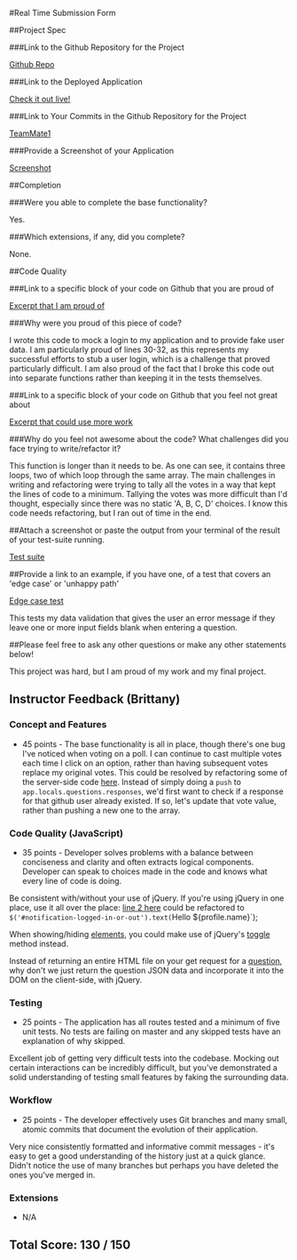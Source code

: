 #Real Time Submission Form

##Project Spec

###Link to the Github Repository for the Project

[Github Repo](https://github.com/gness1804/real-time)

###Link to the Deployed Application

[Check it out live!](https://real-time-gness.herokuapp.com/)

###Link to Your Commits in the Github Repository for the Project

[TeamMate1](https://github.com/gness1804/real-time/commits/master)

###Provide a Screenshot of your Application

[Screenshot](https://github.com/gness1804/real-time/blob/master/public/real-time-screen-shot-1.png)

##Completion

###Were you able to complete the base functionality?

Yes.

###Which extensions, if any, did you complete?

None.

##Code Quality

###Link to a specific block of your code on Github that you are proud of

[Excerpt that I am proud of](https://github.com/gness1804/real-time/blob/master/test/feature-tests.js#L8-L38)

###Why were you proud of this piece of code?

I wrote this code to mock a login to my application and to provide fake user data. I am particularly proud of lines 30-32, as this represents my successful efforts to stub a user login, which is a challenge that proved particularly difficult. I am also proud of the fact that I broke this code out into separate functions rather than keeping it in the tests themselves.

###Link to a specific block of your code on Github that you feel not great about

[Excerpt that could use more work](https://github.com/gness1804/real-time/blob/master/public/core-functionality.js#L64-L79)

###Why do you feel not awesome about the code? What challenges did you face trying to write/refactor it?

This function is longer than it needs to be. As one can see, it contains three loops, two of which loop through the same array. The main challenges in writing and refactoring were trying to tally all the votes in a way that kept the lines of code to a minimum. Tallying the votes was more difficult than I'd thought, especially since there was no static 'A, B, C, D' choices. I know this code needs refactoring, but I ran out of time in the end.

##Attach a screenshot or paste the output from your terminal of the result of your test-suite running.

[Test suite](https://github.com/gness1804/real-time/blob/master/public/real-time-passing-tests.png)

##Provide a link to an example, if you have one, of a test that covers an 'edge case' or 'unhappy path'

[Edge case test](https://github.com/gness1804/real-time/blob/master/test/feature-tests.js#L85-L105)

This tests my data validation that gives the user an error message if they leave one or more input fields blank when entering a question.

##Please feel free to ask any other questions or make any other statements below!

This project was hard, but I am proud of my work and my final project.

## Instructor Feedback (Brittany)

### Concept and Features

* 45 points - The base functionality is all in place, though there's one bug I've noticed when voting on a poll. I can continue to cast multiple votes each time I click on an option, rather than having subsequent votes replace my original votes. This could be resolved by refactoring some of the server-side code [here](https://github.com/gness1804/real-time/blob/master/server.js#L151-L161). Instead of simply doing a `push` to `app.locals.questions.responses`, we'd first want to check if a response for that github user already existed. If so, let's update that vote value, rather than pushing a new one to the array.

### Code Quality (JavaScript)

* 35 points - Developer solves problems with a balance between conciseness and clarity and often extracts logical components. Developer can speak to choices made in the code and knows what every line of code is doing.

Be consistent with/without your use of jQuery. If you're using jQuery in one place, use it all over the place: [line 2 here](https://github.com/gness1804/real-time/blob/master/public/display.js#L2-L5) could be refactored to `$('#notification-logged-in-or-out').text(`Hello ${profile.name}`);

When showing/hiding [elements](https://github.com/gness1804/real-time/blob/master/public/display.js#L18-L21), you could make use of jQuery's [toggle](http://api.jquery.com/toggle/) method instead.

Instead of returning an entire HTML file on your get request for a [question](https://github.com/gness1804/real-time/blob/master/server.js#L86), why don't we just return the question JSON data and incorporate it into the DOM on the client-side, with jQuery.

### Testing

* 25 points - The application has all routes tested and a minimum of five unit tests. No tests are failing on master and any skipped tests have an explanation of why skipped.

Excellent job of getting very difficult tests into the codebase. Mocking out certain interactions can be incredibly difficult, but you've demonstrated a solid understanding of testing small features by faking the surrounding data.

### Workflow

* 25 points - The developer effectively uses Git branches and many small, atomic commits that document the evolution of their application.

Very nice consistently formatted and informative commit messages - it's easy to get a good understanding of the history just at a quick glance. Didn't notice the use of many branches but perhaps you have deleted the ones you've merged in.

### Extensions

* N/A

## Total Score: 130 / 150
